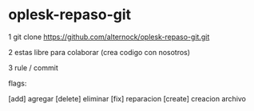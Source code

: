 # oplesk-repaso-git

1 git clone https://github.com/alternock/oplesk-repaso-git.git

2 estas libre para colaborar (crea codigo con nosotros)

3 rule  / commit 

flags:

[add] agregar
[delete] eliminar
[fix] reparacion
[create] creacion archivo 
